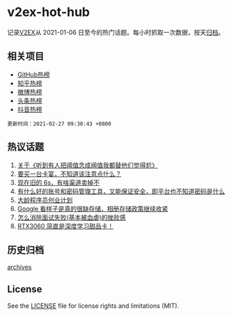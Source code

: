 # v2ex-hot-hub

 记录[V2EX](https://www.v2ex.com/)从 2021-01-06 日至今的热门话题。每小时抓取一次数据，按天[归档](archives)。
 
 ## 相关项目

- [GitHub热榜](https://github.com/snaildev/github-hot-hub)
- [知乎热榜](https://github.com/snaildev/zhihu-hot-hub)
- [微博热榜](https://github.com/snaildev/weibo-hot-hub)
- [头条热榜](https://github.com/snaildev/toutiao-hot-hub)
- [抖音热榜](https://github.com/snaildev/douyin-hot-hub)


 `更新时间：2021-02-27 09:30:43 +0800`

## 热议话题

1. [关于《听到有人把阈值念成阀值我都替他们觉得尬》](https://www.v2ex.com/t/756388)
1. [要买一台卡宴，不知道该注意点什么？](https://www.v2ex.com/t/756435)
1. [现在旧的 6s，有啥渠道卖掉不](https://www.v2ex.com/t/756390)
1. [有什么好的账号和密码管理工具，又能保证安全，即平台也不知道密码是什么](https://www.v2ex.com/t/756481)
1. [大龄程序员创业计划](https://www.v2ex.com/t/756394)
1. [Google 看样子是真的很缺存储，相册存储政策继续收紧](https://www.v2ex.com/t/756421)
1. [怎么消除面试失败(基本被血虐)的挫败感](https://www.v2ex.com/t/756492)
1. [RTX3060 简直是深度学习甜品卡！](https://www.v2ex.com/t/756525)

## 历史归档

[archives](archives)

## License

See the [LICENSE](LICENSE) file for license rights and limitations (MIT).
